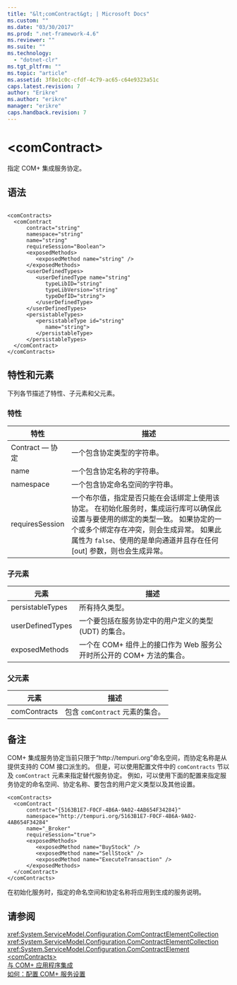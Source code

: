 ```yaml
---
title: "&lt;comContract&gt; | Microsoft Docs"
ms.custom: ""
ms.date: "03/30/2017"
ms.prod: ".net-framework-4.6"
ms.reviewer: ""
ms.suite: ""
ms.technology: 
  - "dotnet-clr"
ms.tgt_pltfrm: ""
ms.topic: "article"
ms.assetid: 3f8e1c0c-cfdf-4c79-ac65-c64e9323a51c
caps.latest.revision: 7
author: "Erikre"
ms.author: "erikre"
manager: "erikre"
caps.handback.revision: 7
---
```

# &lt;comContract&gt;
指定 COM\+ 集成服务协定。  
  
## 语法  
  
```  
  
<comContracts>  
  <comContract  
      contract="string"  
      namespace="string"  
      name="string"  
      requireSession="Boolean">  
      <exposedMethods>  
         <exposedMethod name="string" />  
      </exposedMethods>  
      <userDefinedTypes>  
         <userDefinedType name="string"  
            typeLibID="string"  
            typeLibVersion="string"  
            typeDefID="string">  
         </userDefinedType>  
      </userDefinedTypes>  
      <persistableTypes>  
         <persistableType id="string"  
            name="string">  
         </persistableType>  
      </persistableTypes>  
  </comContract>  
</comContracts>  
```  
  
## 特性和元素  
 下列各节描述了特性、子元素和父元素。  
  
### 特性  
  
|特性|描述|  
|--------|--------|  
|Contract — 协定|一个包含协定类型的字符串。|  
|name|一个包含协定名称的字符串。|  
|namespace|一个包含协定命名空间的字符串。|  
|requiresSession|一个布尔值，指定是否只能在会话绑定上使用该协定。  在初始化服务时，集成运行库可以确保此设置与要使用的绑定的类型一致。  如果协定的一个或多个绑定存在冲突，则会生成异常。  如果此属性为 `false`、使用的是单向通道并且存在任何 \[out\] 参数，则也会生成异常。|  
  
### 子元素  
  
|元素|描述|  
|--------|--------|  
|persistableTypes|所有持久类型。|  
|userDefinedTypes|一个要包括在服务协定中的用户定义的类型 \(UDT\) 的集合。|  
|exposedMethods|一个在 COM\+ 组件上的接口作为 Web 服务公开时所公开的 COM\+ 方法的集合。|  
  
### 父元素  
  
|元素|描述|  
|--------|--------|  
|comContracts|包含 `comContract` 元素的集合。|  
  
## 备注  
 COM\+ 集成服务协定当前只限于“http:\/\/tempuri.org”命名空间，而协定名称是从提供支持的 COM 接口派生的。  但是，可以使用配置文件中的 `comContracts` 节以及 `comContract` 元素来指定替代服务协定。  例如，可以使用下面的配置来指定服务协定的命名空间、协定名称、要包含的用户定义类型以及其他设置。  
  
```  
<comContracts>  
  <comContract  
      contract="{5163B1E7-F0CF-4B6A-9A02-4AB654F34284}"  
      namespace="http://tempuri.org/5163B1E7-F0CF-4B6A-9A02-4AB654F34284"  
      name="_Broker"  
      requireSession="true">  
      <exposedMethods>  
         <exposedMethod name="BuyStock" />  
         <exposedMethod name="SellStock" />  
         <exposedMethod name="ExecuteTransaction" />  
      </exposedMethods>  
  </comContract>  
</comContracts>  
```  
  
 在初始化服务时，指定的命名空间和协定名称将应用到生成的服务说明。  
  
## 请参阅  
 <xref:System.ServiceModel.Configuration.ComContractElementCollection>   
 <xref:System.ServiceModel.Configuration.ComContractElementCollection>   
 <xref:System.ServiceModel.Configuration.ComContractElement>   
 [\<comContracts\>](../../../../../docs/framework/configure-apps/file-schema/wcf/comcontracts.md)   
 [与 COM\+ 应用程序集成](../../../../../docs/framework/wcf/feature-details/integrating-with-com-plus-applications.md)   
 [如何：配置 COM\+ 服务设置](../../../../../docs/framework/wcf/feature-details/how-to-configure-com-service-settings.md)